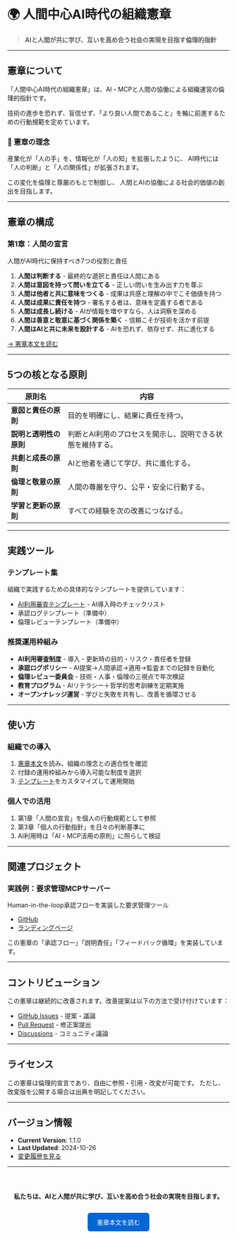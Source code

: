 # 🌍 人間中心AI時代の組織憲章

> **AIと人間が共に学び、互いを高め合う社会の実現を目指す倫理的指針**

---

## 憲章について

「人間中心AI時代の組織憲章」は、AI・MCPと人間の協働による組織運営の倫理的指針です。

技術の進歩を恐れず、盲信せず、「より良い人間であること」を軸に前進するための行動規範を定めています。

### 📜 憲章の理念

産業化が「人の手」を、情報化が「人の知」を拡張したように、
AI時代には「人の判断」と「人の関係性」が拡張されます。

この変化を倫理と尊厳のもとで制御し、
人間とAIの協働による社会的価値の創出を目指します。

---

## 憲章の構成

### 第1章：人間の宣言
人間がAI時代に保持すべき7つの役割と責任

1. **人間は判断する** - 最終的な選択と責任は人間にある
2. **人間は意図を持って問いを立てる** - 正しい問いを生み出す力を尊ぶ
3. **人間は他者と共に意味をつくる** - 成果は共感と理解の中でこそ価値を持つ
4. **人間は成果に責任を持つ** - 署名する者は、意味を定義する者である
5. **人間は成長し続ける** - AIが情報を増やすなら、人は洞察を深める
6. **人間は善意と敬意に基づく関係を築く** - 信頼こそが技術を活かす前提
7. **人間はAIと共に未来を設計する** - AIを恐れず、依存せず、共に進化する

[→ 憲章本文を読む](CHARTER.md)

---

## 5つの核となる原則

| 原則名 | 内容 |
|---------|------|
| **意図と責任の原則** | 目的を明確にし、結果に責任を持つ。 |
| **説明と透明性の原則** | 判断とAI利用のプロセスを開示し、説明できる状態を維持する。 |
| **共創と成長の原則** | AIと他者を通じて学び、共に進化する。 |
| **倫理と敬意の原則** | 人間の尊厳を守り、公平・安全に行動する。 |
| **学習と更新の原則** | すべての経験を次の改善につなげる。 |

---

## 実践ツール

### テンプレート集

組織で実践するための具体的なテンプレートを提供しています：

- [AI利用審査テンプレート](templates/ai-usage-review.md) - AI導入時のチェックリスト
- 承認ログテンプレート（準備中）
- 倫理レビューテンプレート（準備中）

### 推奨運用枠組み

- **AI利用審査制度** - 導入・更新時の目的・リスク・責任者を登録
- **承認ログポリシー** - AI提案→人間承認→適用→監査までの記録を自動化
- **倫理レビュー委員会** - 技術・人事・倫理の三視点で年次検証
- **教育プログラム** - AIリテラシー＋哲学的思考訓練を定期実施
- **オープンナレッジ運営** - 学びと失敗を共有し、改善を循環させる

---

## 使い方

### 組織での導入

1. [憲章本文](CHARTER.md)を読み、組織の理念との適合性を確認
2. 付録の運用枠組みから導入可能な制度を選択
3. [テンプレート](templates/)をカスタマイズして運用開始

### 個人での活用

1. 第1章「人間の宣言」を個人の行動規範として参照
2. 第3章「個人の行動指針」を日々の判断基準に
3. AI利用時は「AI・MCP活用の原則」に照らして検証

---

## 関連プロジェクト

### 実践例：要求管理MCPサーバー

Human-in-the-loop承認フローを実装した要求管理ツール

- [GitHub](https://github.com/sawadari/requirements-mcp-server)
- [ランディングページ](https://sawadari.github.io/requirements-mcp-server/)

この憲章の「承認フロー」「説明責任」「フィードバック循環」を実装しています。

---

## コントリビューション

この憲章は継続的に改善されます。改善提案は以下の方法で受け付けています：

- [GitHub Issues](https://github.com/sawadari/principle/issues) - 提案・議論
- [Pull Request](https://github.com/sawadari/principle/pulls) - 修正案提出
- [Discussions](https://github.com/sawadari/principle/discussions) - コミュニティ議論

---

## ライセンス

この憲章は倫理的宣言であり、自由に参照・引用・改変が可能です。
ただし、改変版を公開する場合は出典を明記してください。

---

## バージョン情報

- **Current Version**: 1.1.0
- **Last Updated**: 2024-10-26
- [変更履歴を見る](CHANGELOG.md)

---

<div style="text-align: center; padding: 2em 0;">
  <p><strong>私たちは、AIと人間が共に学び、互いを高め合う社会の実現を目指します。</strong></p>
  <p><a href="CHARTER.md" style="display: inline-block; padding: 0.8em 1.5em; background: #0366d6; color: white; text-decoration: none; border-radius: 6px; margin: 1em 0;">憲章本文を読む</a></p>
</div>
